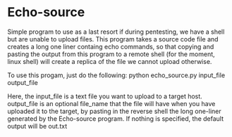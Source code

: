 # Echo-source
Simple program to use as a last resort if during pentesting, we have a shell but are unable to upload files. This program takes a source code file and creates a long one liner containg echo commands, so that copying and pasting the output from this program to a remote shell (for the moment, linux shell) will create a replica of the file we cannot upload otherwise.

To use this progam, just do the following:
python echo_source.py input_file output_file

Here, the input_file is a text file you want to upload to a target host. output_file is an optional file_name that the file will have when you have uploaded it to the target, by pasting in the reverse shell the long one-liner generated by the Echo-source program. If nothing is specified, the default output will be out.txt
